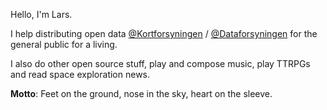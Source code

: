 Hello, I'm Lars.

I help distributing open data [@Kortforsyningen](https://github.com/Kortforsyningen) / [@Dataforsyningen](https://github.com/dataforsyningen) for the general public for a living.

I also do other open source stuff, play and compose music, play TTRPGs and read space exploration news.

__Motto__: Feet on the ground, nose in the sky, heart on the sleeve.
